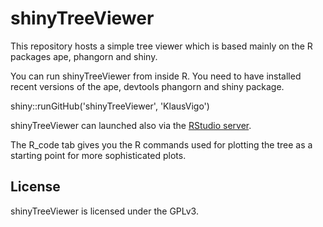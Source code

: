 shinyTreeViewer
===============

This repository hosts a simple tree viewer which is based mainly on the R packages ape, phangorn and shiny. 

You can run shinyTreeViewer from inside R. You need to have installed recent versions of the ape, devtools phangorn and shiny package.

shiny::runGitHub('shinyTreeViewer', 'KlausVigo')

shinyTreeViewer can launched also via the [RStudio server](http://klash.shinyapps.io/shinyTreeViewer/).

The R_code tab gives you the R commands used for plotting the tree as a starting point for more sophisticated plots.   


License
-------
shinyTreeViewer is licensed under the GPLv3.